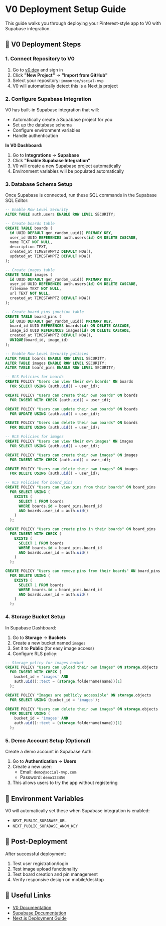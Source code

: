 # V0 Deployment Setup Guide

This guide walks you through deploying your Pinterest-style app to V0 with Supabase integration.

## 🚀 V0 Deployment Steps

### 1. Connect Repository to V0
1. Go to [v0.dev](https://v0.dev) and sign in
2. Click **"New Project"** → **"Import from GitHub"**
3. Select your repository: `immonroe/social-mvp`
4. V0 will automatically detect this is a Next.js project

### 2. Configure Supabase Integration
V0 has built-in Supabase integration that will:
- Automatically create a Supabase project for you
- Set up the database schema
- Configure environment variables
- Handle authentication

**In V0 Dashboard:**
1. Go to **Integrations** → **Supabase**
2. Click **"Enable Supabase Integration"**
3. V0 will create a new Supabase project automatically
4. Environment variables will be populated automatically

### 3. Database Schema Setup
Once Supabase is connected, run these SQL commands in the Supabase SQL Editor:

```sql
-- Enable Row Level Security
ALTER TABLE auth.users ENABLE ROW LEVEL SECURITY;

-- Create boards table
CREATE TABLE boards (
  id UUID DEFAULT gen_random_uuid() PRIMARY KEY,
  user_id UUID REFERENCES auth.users(id) ON DELETE CASCADE,
  name TEXT NOT NULL,
  description TEXT,
  created_at TIMESTAMPTZ DEFAULT NOW(),
  updated_at TIMESTAMPTZ DEFAULT NOW()
);

-- Create images table
CREATE TABLE images (
  id UUID DEFAULT gen_random_uuid() PRIMARY KEY,
  user_id UUID REFERENCES auth.users(id) ON DELETE CASCADE,
  filename TEXT NOT NULL,
  url TEXT NOT NULL,
  created_at TIMESTAMPTZ DEFAULT NOW()
);

-- Create board_pins junction table
CREATE TABLE board_pins (
  id UUID DEFAULT gen_random_uuid() PRIMARY KEY,
  board_id UUID REFERENCES boards(id) ON DELETE CASCADE,
  image_id UUID REFERENCES images(id) ON DELETE CASCADE,
  created_at TIMESTAMPTZ DEFAULT NOW(),
  UNIQUE(board_id, image_id)
);

-- Enable Row Level Security policies
ALTER TABLE boards ENABLE ROW LEVEL SECURITY;
ALTER TABLE images ENABLE ROW LEVEL SECURITY;
ALTER TABLE board_pins ENABLE ROW LEVEL SECURITY;

-- RLS Policies for boards
CREATE POLICY "Users can view their own boards" ON boards
  FOR SELECT USING (auth.uid() = user_id);

CREATE POLICY "Users can create their own boards" ON boards
  FOR INSERT WITH CHECK (auth.uid() = user_id);

CREATE POLICY "Users can update their own boards" ON boards
  FOR UPDATE USING (auth.uid() = user_id);

CREATE POLICY "Users can delete their own boards" ON boards
  FOR DELETE USING (auth.uid() = user_id);

-- RLS Policies for images
CREATE POLICY "Users can view their own images" ON images
  FOR SELECT USING (auth.uid() = user_id);

CREATE POLICY "Users can create their own images" ON images
  FOR INSERT WITH CHECK (auth.uid() = user_id);

CREATE POLICY "Users can delete their own images" ON images
  FOR DELETE USING (auth.uid() = user_id);

-- RLS Policies for board_pins
CREATE POLICY "Users can view pins from their boards" ON board_pins
  FOR SELECT USING (
    EXISTS (
      SELECT 1 FROM boards 
      WHERE boards.id = board_pins.board_id 
      AND boards.user_id = auth.uid()
    )
  );

CREATE POLICY "Users can create pins in their boards" ON board_pins
  FOR INSERT WITH CHECK (
    EXISTS (
      SELECT 1 FROM boards 
      WHERE boards.id = board_pins.board_id 
      AND boards.user_id = auth.uid()
    )
  );

CREATE POLICY "Users can remove pins from their boards" ON board_pins
  FOR DELETE USING (
    EXISTS (
      SELECT 1 FROM boards 
      WHERE boards.id = board_pins.board_id 
      AND boards.user_id = auth.uid()
    )
  );
```

### 4. Storage Bucket Setup
In Supabase Dashboard:
1. Go to **Storage** → **Buckets**
2. Create a new bucket named `images`
3. Set it to **Public** (for easy image access)
4. Configure RLS policy:

```sql
-- Storage policy for images bucket
CREATE POLICY "Users can upload their own images" ON storage.objects
  FOR INSERT WITH CHECK (
    bucket_id = 'images' AND 
    auth.uid()::text = (storage.foldername(name))[1]
  );

CREATE POLICY "Images are publicly accessible" ON storage.objects
  FOR SELECT USING (bucket_id = 'images');

CREATE POLICY "Users can delete their own images" ON storage.objects
  FOR DELETE USING (
    bucket_id = 'images' AND 
    auth.uid()::text = (storage.foldername(name))[1]
  );
```

### 5. Demo Account Setup (Optional)
Create a demo account in Supabase Auth:
1. Go to **Authentication** → **Users**
2. Create a new user:
   - Email: `demo@social-mvp.com`
   - Password: `demo123456`
3. This allows users to try the app without registering

## 🔧 Environment Variables
V0 will automatically set these when Supabase integration is enabled:
- `NEXT_PUBLIC_SUPABASE_URL`
- `NEXT_PUBLIC_SUPABASE_ANON_KEY`

## 🎯 Post-Deployment
After successful deployment:
1. Test user registration/login
2. Test image upload functionality
3. Test board creation and pin management
4. Verify responsive design on mobile/desktop

## 🔗 Useful Links
- [V0 Documentation](https://v0.dev/docs)
- [Supabase Documentation](https://supabase.com/docs)
- [Next.js Deployment Guide](https://nextjs.org/docs/deployment)

